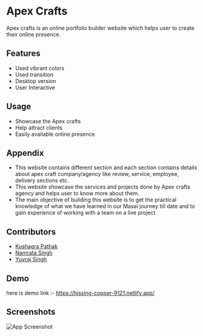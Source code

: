 
# Apex Crafts

Apex crafts is an online portfolio builder website which helps user to create their online presence.


## Features

- Used vibrant colors
- Used transition 
- Desktop version
- User Interactive


## Usage

- Showcase the Apex crafts 
- Help attract clients
- Easily available online presence



## Appendix

- This website contains different section and each section contains details about apex craft company/agency like review, service, employee, delivery sections etc.
- This website showcase the services and projects done by Apex crafts agency and helps user to know more about them.
- The main objective of building this website is to get the practical knowledge of what we have learned in our Masai journey till date and to gain experience of working with a team on a live project.


## Contributors

- [Kushagra Pathak](https://github.com/kushagra497)
- [Namrata Singh](https://github.com/10snamrata)
- [Yuvraj Singh](https://github.com/uvsingh007)




## Demo

here is demo link :- https://hissing-copper-9121.netlify.app/


## Screenshots

![App Screenshot](https://drive.google.com/uc?export=view&id=https://drive.google.com/uc?id=1semCytHZXnK1XDQ0rq47Ro5HIw3XQ4Az)

